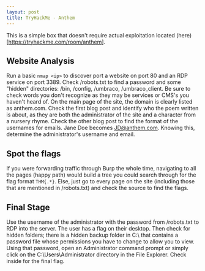 ```yaml
---
layout: post
title: TryHackMe - Anthem
---
```


This is a simple box that doesn't require actual exploitation located (here)[https://tryhackme.com/room/anthem].

## Website Analysis
Run a basic `nmap <ip>` to discover port a website on port 80 and an RDP service on port 3389. Check /robots.txt to find a password and some "hidden" directories: /bin, /config, /umbraco, /umbraco_client. Be sure to check words you don't recognize as they may be services or CMS's you haven't heard of. On the main page of the site, the domain is clearly listed as anthem.com. Check the first blog post and identify who the poem written is about, as they are both the administrator of the site and a character from a nursery rhyme. Check the other blog post to find the format of the usernames for emails. Jane Doe becomes JD@anthem.com. Knowing this, determine the administrator's username and email. 

## Spot the flags
If you were forwarding traffic through Burp the whole time, navigating to all the pages (happy path) would build a tree you could search through for the flag format `THM{.*}`. Else, just go to every page on the site (including those that are mentioned in /robots.txt) and check the source to find the flags.

## Final Stage
Use the username of the administrator with the password from /robots.txt to RDP into the server. The user has a flag on their desktop. Then check for hidden folders; there is a hidden backup folder in C:\ that contains a password file whose permissions you have to change to allow you to view. Using that password, open an Administrator command prompt or simply click on the C:\Users\Administrator directory in the File Explorer. Check inside for the final flag. 
